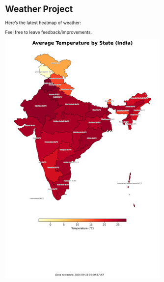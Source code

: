 # Weather Project

Here’s the latest heatmap of weather:

Feel free to leave feedback/improvements.

![India Heatmap](docs/assets/india_heatmap.png?v=CB1367)
